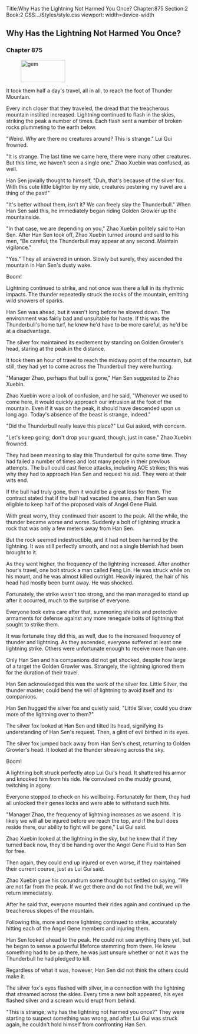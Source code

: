 Title:Why Has the Lightning Not Harmed You Once? 
Chapter:875 
Section:2 
Book:2 
CSS:../Styles/style.css 
viewport: width=device-width
  
## Why Has the Lightning Not Harmed You Once?
### Chapter 875
  
<figure>
	<img src="../Images/gem.gif" alt="gem" id="gem" width="120" height="60" />
</figure>
  

  
It took them half a day's travel, all in all, to reach the foot of Thunder Mountain.

Every inch closer that they traveled, the dread that the treacherous mountain instilled increased. Lightning continued to flash in the skies, striking the peak a number of times. Each flash sent a number of broken rocks plummeting to the earth below.

"Weird. Why are there no creatures around? This is strange." Lui Gui frowned.

"It is strange. The last time we came here, there were many other creatures. But this time, we haven't seen a single one." Zhao Xuebin was confused, as well.

Han Sen jovially thought to himself, "Duh, that's because of the silver fox. With this cute little blighter by my side, creatures pestering my travel are a thing of the past!"

"It's better without them, isn't it? We can freely slay the Thunderbull." When Han Sen said this, he immediately began riding Golden Growler up the mountainside.

"In that case, we are depending on you," Zhao Xuebin politely said to Han Sen. After Han Sen took off, Zhao Xuebin turned around and said to his men, "Be careful; the Thunderbull may appear at any second. Maintain vigilance."

"Yes." They all answered in unison. Slowly but surely, they ascended the mountain in Han Sen's dusty wake.

Boom!

Lightning continued to strike, and not once was there a lull in its rhythmic impacts. The thunder repeatedly struck the rocks of the mountain, emitting wild showers of sparks.

Han Sen was ahead, but it wasn't long before he slowed down. The environment was fairly bad and unsuitable for haste. If this was the Thunderbull's home turf, he knew he'd have to be more careful, as he'd be at a disadvantage.

The silver fox maintained its excitement by standing on Golden Growler's head, staring at the peak in the distance.

It took them an hour of travel to reach the midway point of the mountain, but still, they had yet to come across the Thunderbull they were hunting.

"Manager Zhao, perhaps that bull is gone," Han Sen suggested to Zhao Xuebin.

Zhao Xuebin wore a look of confusion, and he said, "Whenever we used to come here, it would quickly approach our intrusion at the foot of the mountain. Even if it was on the peak, it should have descended upon us long ago. Today's absence of the beast is strange, indeed."

"Did the Thunderbull really leave this place?" Lui Gui asked, with concern.

"Let's keep going; don't drop your guard, though, just in case." Zhao Xuebin frowned.

They had been meaning to slay this Thunderbull for quite some time. They had failed a number of times and lost many people in their previous attempts. The bull could cast fierce attacks, including AOE strikes; this was why they had to approach Han Sen and request his aid. They were at their wits end.

If the bull had truly gone, then it would be a great loss for them. The contract stated that if the bull had vacated the area, then Han Sen was eligible to keep half of the proposed vials of Angel Gene Fluid.

With great worry, they continued their ascent to the peak. All the while, the thunder became worse and worse. Suddenly a bolt of lightning struck a rock that was only a few meters away from Han Sen.

But the rock seemed indestructible, and it had not been harmed by the lightning. It was still perfectly smooth, and not a single blemish had been brought to it.

As they went higher, the frequency of the lightning increased. After another hour's travel, one bolt struck a man called Feng Lin. He was struck while on his mount, and he was almost killed outright. Heavily injured, the hair of his head had mostly been burnt away. He was shocked.

Fortunately, the strike wasn't too strong, and the man managed to stand up after it occurred, much to the surprise of everyone.

Everyone took extra care after that, summoning shields and protective armaments for defense against any more renegade bolts of lightning that sought to strike them.

It was fortunate they did this, as well, due to the increased frequency of thunder and lightning. As they ascended, everyone suffered at least one lightning strike. Others were unfortunate enough to receive more than one.

Only Han Sen and his companions did not get shocked, despite how large of a target the Golden Growler was. Strangely, the lightning ignored them for the duration of their travel.

Han Sen acknowledged this was the work of the silver fox. Little Silver, the thunder master, could bend the will of lightning to avoid itself and its companions.

Han Sen hugged the silver fox and quietly said, "Little Silver, could you draw more of the lightning over to them?"

The silver fox looked at Han Sen and tilted its head, signifying its understanding of Han Sen's request. Then, a glint of evil birthed in its eyes.

The silver fox jumped back away from Han Sen's chest, returning to Golden Growler's head. It looked at the thunder streaking across the sky.

Boom!

A lightning bolt struck perfectly atop Lui Gui's head. It shattered his armor and knocked him from his ride. He convulsed on the muddy ground, twitching in agony.

Everyone stopped to check on his wellbeing. Fortunately for them, they had all unlocked their genes locks and were able to withstand such hits.

"Manager Zhao, the frequency of lightning increases as we ascend. It is likely we will all be injured before we reach the top, and if the bull does reside there, our ability to fight will be gone," Lui Gui said.

Zhao Xuebin looked at the lightning in the sky, but he knew that if they turned back now, they'd be handing over the Angel Gene Fluid to Han Sen for free.

Then again, they could end up injured or even worse, if they maintained their current course, just as Lui Gui said.

Zhao Xuebin gave his conundrum some thought but settled on saying, "We are not far from the peak. If we get there and do not find the bull, we will return immediately.

After he said that, everyone mounted their rides again and continued up the treacherous slopes of the mountain.

Following this, more and more lightning continued to strike, accurately hitting each of the Angel Gene members and injuring them.

Han Sen looked ahead to the peak. He could not see anything there yet, but he began to sense a powerful lifeforce stemming from there. He knew something had to be up there, he was just unsure whether or not it was the Thunderbull he had pledged to kill.

Regardless of what it was, however, Han Sen did not think the others could make it.

The silver fox's eyes flashed with silver, in a connection with the lightning that streamed across the skies. Every time a new bolt appeared, his eyes flashed silver and a scream would erupt from behind.

"This is strange; why has the lightning not harmed you once?" They were starting to suspect something was wrong, and after Lui Gui was struck again, he couldn't hold himself from confronting Han Sen.
